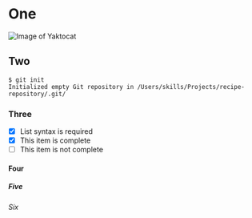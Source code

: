 # One
![Image of Yaktocat](https://octodex.github.com/images/yaktocat.png)
## Two
```
$ git init
Initialized empty Git repository in /Users/skills/Projects/recipe-repository/.git/
```
### Three
- [x] List syntax is required
- [x] This item is complete
- [ ] This item is not complete
#### Four
##### Five
###### Six
